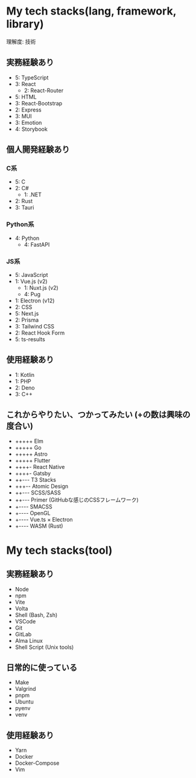 # My tech stacks(lang, framework, library)
理解度: 技術 
## 実務経験あり
- 5: TypeScript 
- 3: React
  - 2: React-Router
- 5: HTML
- 3: React-Bootstrap
- 2: Express
- 3: MUI
- 3: Emotion
- 4: Storybook
## 個人開発経験あり
### C系
- 5: C
- 2: C#
  - 1: .NET
- 2: Rust
- 3: Tauri
### Python系
- 4: Python
  - 4: FastAPI
### JS系
- 5: JavaScript
- 1: Vue.js (v2)
  - 1: Nuxt.js (v2)
  - 4: Pug
- 1: Electron (v12)
- 2: CSS
- 5: Next.js
- 2: Prisma
- 3: Tailwind CSS
- 2: React Hook Form
- 5: ts-results
## 使用経験あり
- 1: Kotlin
- 1: PHP
- 2: Deno
- 3: C++
## これからやりたい、つかってみたい (+の数は興味の度合い)
- +++++ Elm
- +++++ Go
- +++++ Astro 
- +++++ Flutter 
- ++++- React Native 
- ++++- Gatsby 
- ++--- T3 Stacks 
- +++-- Atomic Design 
- ++--- SCSS/SASS 
- ++--- Primer (GitHubな感じのCSSフレームワーク) 
- +---- SMACSS 
- +---- OpenGL 
- +---- Vue.ts × Electron 
- +---- WASM (Rust) 

# My tech stacks(tool)
## 実務経験あり
- Node
- npm
- Vite
- Volta
- Shell (Bash, Zsh)
- VSCode
- Git
- GitLab
- Alma Linux
- Shell Script (Unix tools)
## 日常的に使っている
- Make
- Valgrind
- pnpm
- Ubuntu
- pyenv
- venv
## 使用経験あり
- Yarn
- Docker
- Docker-Compose
- Vim
